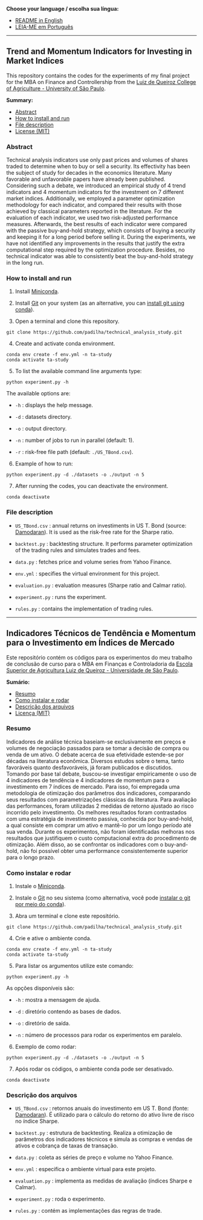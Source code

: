 __Choose your language / escolha sua língua:__
* [README in English](#trend-and-momentum-indicators-for-investing-in-market-indices)
* [LEIA-ME em Português](#indicadores-técnicos-de-tendência-e-momentum-para-o-investimento-em-índices-de-mercado)

---------------------------------------

## Trend and Momentum Indicators for Investing in Market Indices

This repository contains the codes for the experiments of my final project for the MBA on Finance and Controllership from the [Luiz de Queiroz College of Agriculture - University of São Paulo](http://www.en.esalq.usp.br/).

__Summary:__
* [Abstract](#abstract)
* [How to install and run](#how-to-install-and-run)
* [File description](#file-description)
* [License (MIT)](LICENSE.txt)

### Abstract

Technical analysis indicators use only past prices and volumes of shares traded to determine when to buy or sell a security. Its effectivity has been the subject of study for decades in the economics literature. Many favorable and unfavorable papers have already been published. Considering such a debate, we introduced an empirical study of 4 trend indicators and 4 momentum indicators for the investment on 7 different market indices. Additionally, we employed a parameter optimization methodology for each indicator, and compared their results with those achieved by classical parameters reported in the literature. For the evaluation of each indicator, we used two risk-adjusted performance measures. Afterwards, the best results of each indicator were compared with the passive buy-and-hold strategy, which consists of buying a security and keeping it for a long period before selling it. During the experiments, we have not identified any improvements in the results that justify the extra computational step required by the optimization procedure. Besides, no technical indicator was able to consistently beat the buy-and-hold strategy in the long run.

### How to install and run

1. Install [Miniconda](https://docs.conda.io/en/latest/miniconda.html).

2. Install [Git](https://git-scm.com/book/en/v2/Getting-Started-Installing-Git) on your system (as an alternative, you can [install git using conda](https://anaconda.org/anaconda/git)).

3. Open a terminal and clone this repository.

```
git clone https://github.com/padilha/technical_analysis_study.git
```

4. Create and activate conda environment.

```
conda env create -f env.yml -n ta-study
conda activate ta-study
```

5. To list the available command line arguments type:

```
python experiment.py -h
```

The available options are:

* ```-h``` : displays the help message.

* ```-d``` : datasets directory.

* ```-o``` : output directory.

* ```-n``` : number of jobs to run in parallel (default: 1).

* ```-r``` : risk-free file path (default: ```./US_TBond.csv```).

6. Example of how to run:

```
python experiment.py -d ./datasets -o ./output -n 5
```

7. After running the codes, you can deactivate the environment.

```
conda deactivate
```

### File description

* ```US_TBond.csv``` : annual returns on investiments in US T. Bond (source: [Damodaran](https://pages.stern.nyu.edu/~adamodar/New_Home_Page/datafile/histretSP.html)). It is used as the risk-free rate for the Sharpe ratio.

* ```backtest.py``` : backtesting structure. It performs parameter optimization of the trading rules and simulates trades and fees.

* ```data.py``` : fetches price and volume series from Yahoo Finance.

* ```env.yml``` : specifies the virtual environment for this project.

* ```evaluation.py``` : evaluation measures (Sharpe ratio and Calmar ratio).

* ```experiment.py``` : runs the experiment.

* ```rules.py``` : contains the implementation of trading rules.

---------------------------------------

## Indicadores Técnicos de Tendência e Momentum para o Investimento em Índices de Mercado

Este repositório contém os códigos para os experimentos do meu trabalho de conclusão de curso para o MBA em Finanças e Controladoria da [Escola Superior de Agricultura Luiz de Queiroz - Universidade de São Paulo](http://www.esalq.usp.br/).

__Sumário:__
* [Resumo](#resumo)
* [Como instalar e rodar](#como-instalar-e-rodar)
* [Descrição dos arquivos](#descrição-dos-arquivos)
* [Licença (MIT)](LICENSE.txt)

### Resumo

Indicadores de análise técnica baseiam-se exclusivamente em preços e volumes de negociação passados para se tomar a decisão de compra ou venda de um ativo. O debate acerca de sua efetividade estende-se por décadas na literatura econômica. Diversos estudos sobre o tema, tanto favoráveis quanto desfavoráveis, já foram publicados e discutidos. Tomando por base tal debate, buscou-se investigar empiricamente o uso de 4 indicadores de tendência e 4 indicadores de momentum para o investimento em 7 índices de mercado. Para isso, foi empregada uma metodologia de otimização dos parâmetros dos indicadores, comparando seus resultados com parametrizações clássicas da literatura. Para avaliação das performances, foram utilizadas 2 medidas de retorno ajustado ao risco incorrido pelo investimento. Os melhores resultados foram contrastados com uma estratégia de investimento passiva, conhecida por buy-and-hold, a qual consiste em comprar um ativo e mantê-lo por um longo período até sua venda. Durante os experimentos, não foram identificadas melhoras nos resultados que justifiquem o custo computacional extra do procedimento de otimização. Além disso, ao se confrontar os indicadores com o buy-and-hold, não foi possível obter uma performance consistentemente superior para o longo prazo.

### Como instalar e rodar

1. Instale o [Miniconda](https://docs.conda.io/en/latest/miniconda.html).

2. Instale o [Git](https://git-scm.com/book/pt-br/v2/Come%C3%A7ando-Instalando-o-Git) no seu sistema (como alternativa, você pode [instalar o git por meio do conda](https://anaconda.org/anaconda/git)).

3. Abra um terminal e clone este repositório.

```
git clone https://github.com/padilha/technical_analysis_study.git
```

4. Crie e ative o ambiente conda.

```
conda env create -f env.yml -n ta-study
conda activate ta-study
```

5. Para listar os argumentos utilize este comando:

```
python experiment.py -h
```

As opções disponíveis são:

* ```-h``` : mostra a mensagem de ajuda.

* ```-d``` : diretório contendo as bases de dados.

* ```-o``` : diretório de saída.

* ```-n``` : número de processos para rodar os experimentos em paralelo.

6. Exemplo de como rodar:

```
python experiment.py -d ./datasets -o ./output -n 5
```

7. Após rodar os códigos, o ambiente conda pode ser desativado.

```
conda deactivate
```

### Descrição dos arquivos

* ```US_TBond.csv``` : retornos anuais do investimento em US T. Bond (fonte: [Damodaran](https://pages.stern.nyu.edu/~adamodar/New_Home_Page/datafile/histretSP.html)). É utilizado para o cálculo do retorno do ativo livre de risco no índice Sharpe.

* ```backtest.py``` : estrutura de backtesting. Realiza a otimização de parâmetros dos indicadores técnicos e simula as compras e vendas de ativos e cobrança de taxas de transação.

* ```data.py``` : coleta as séries de preço e volume no Yahoo Finance.

* ```env.yml``` : especifica o ambiente virtual para este projeto.

* ```evaluation.py``` : implementa as medidas de avaliação (índices Sharpe e Calmar).

* ```experiment.py``` : roda o experimento.

* ```rules.py``` : contém as implementações das regras de trade.